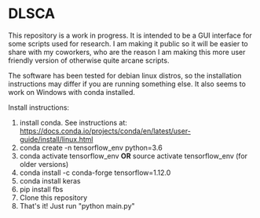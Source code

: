 # DLSCA

This repository is a work in progress. It is intended to be a GUI interface for some scripts used for research.
I am making it public so it will be easier to share with my coworkers, who are the reason I am making this more 
user friendly version of otherwise quite arcane scripts.

The software has been tested for debian linux distros, so the installation instructions may differ if you are running something else. It also seems to work on Windows with conda installed.

Install instructions:
1. install conda. See instructions at: https://docs.conda.io/projects/conda/en/latest/user-guide/install/linux.html
2. conda create -n tensorflow_env python=3.6
3. conda activate tensorflow_env **OR** source activate tensorflow_env (for older versions)
4. conda install -c conda-forge tensorflow=1.12.0
5. conda install keras
6. pip install fbs
7. Clone this repository
8. That's it! Just run "python main.py"
